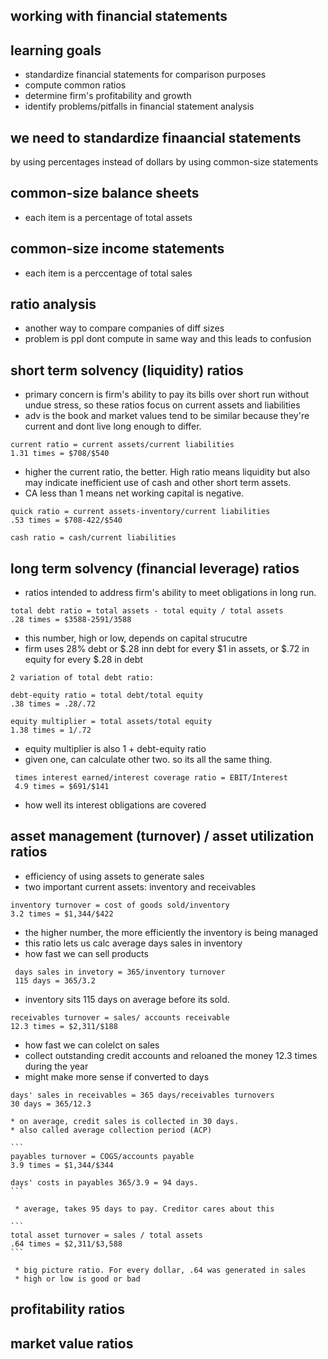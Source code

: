  ## working with financial statements
 
 ## learning goals
  * standardize financial statements for comparison purposes
  * compute common ratios
  * determine firm's profitability and growth
  * identify problems/pitfalls in financial statement analysis
  
  ## we need to standardize finaancial statements
 by using percentages instead of dollars by using common-size statements
 
  ## common-size balance sheets
  * each item is a percentage of total assets
  
  ## common-size income statements
  * each item is a perccentage of total sales
  
  ## ratio analysis
  * another way to compare companies of diff sizes 
  * problem is ppl dont compute in same way and this leads to confusion
  
  ## short term solvency (liquidity) ratios
   * primary concern is firm's ability to pay its bills over short run without undue stress, so these ratios focus on current assets and liabilities
   * adv is the book and market values tend to be similar because they're current and dont live long enough to differ.
   ```
   current ratio = current assets/current liabilities
   1.31 times = $708/$540
   ```
   
   * higher the current ratio, the better. High ratio means liquidity but also may indicate inefficient use of cash and other short term assets.
   * CA less than 1 means net working capital is negative.
   
   ```
   quick ratio = current assets-inventory/current liabilities
   .53 times = $708-422/$540
   ```
   
   ```
   cash ratio = cash/current liabilities
   ```
   
   
  ## long term solvency (financial leverage) ratios
   * ratios intended to address firm's ability to meet obligations in long run.
   
  ```
  total debt ratio = total assets - total equity / total assets
  .28 times = $3588-2591/3588
  ```
  
  * this number, high or low, depends on capital strucutre 
  * firm uses 28% debt or $.28 inn debt for every $1 in assets, or $.72 in equity for every $.28 in debt
  
  ```
  2 variation of total debt ratio:
  
  debt-equity ratio = total debt/total equity
  .38 times = .28/.72
  
  equity multiplier = total assets/total equity
  1.38 times = 1/.72
  ```
   * equity multiplier is also 1 + debt-equity ratio
   * given one, can calculate other two. so its all the same thing.
   
  ```
   times interest earned/interest coverage ratio = EBIT/Interest
   4.9 times = $691/$141
  ```
  * how well its interest obligations are covered
  
  
  
  ## asset management (turnover) / asset utilization ratios
   * efficiency of using assets to generate sales
   * two important current assets: inventory and receivables
   
  ```
  inventory turnover = cost of goods sold/inventory
  3.2 times = $1,344/$422
  ```
  * the higher number, the more efficiently the inventory is being managed
  * this ratio lets us calc average days sales in inventory
  * how fast we can sell products
  ```
   days sales in invetory = 365/inventory turnover
   115 days = 365/3.2
  ```
   * inventory sits 115 days on average before its sold.
  
  ```
  receivables turnover = sales/ accounts receivable
  12.3 times = $2,311/$188
  ```
  
   * how fast we can colelct on sales
   * collect outstanding credit accounts and reloaned the money 12.3 times during the year
   * might make more sense if converted to days
   
   ```
   days' sales in receivables = 365 days/receivables turnovers
   30 days = 365/12.3
   ```
    * on average, credit sales is collected in 30 days.
    * also called average collection period (ACP)
    
    ```
    payables turnover = COGS/accounts payable
    3.9 times = $1,344/$344
    
    days' costs in payables 365/3.9 = 94 days. 
    ```
    
     * average, takes 95 days to pay. Creditor cares about this
     
    ```
    total asset turnover = sales / total assets
    .64 times = $2,311/$3,588
    ```
    
     * big picture ratio. For every dollar, .64 was generated in sales
     * high or low is good or bad
     
  ## profitability ratios
  
  ## market value ratios
  
  
